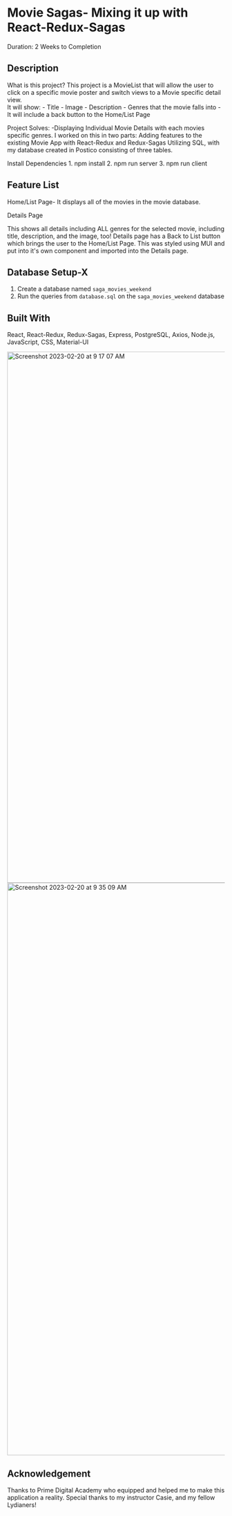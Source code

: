 # Movie Sagas- Mixing it up with React-Redux-Sagas

Duration: 2 Weeks to Completion

## Description

What is this project?
This project is a MovieList that will allow the user to click on a specific movie poster and switch views to a Movie specific detail view.  
It will show:
    - Title
    - Image
    - Description
    - Genres that the movie falls into
    - It will include a back button to the Home/List Page



Project Solves:
    -Displaying Individual Movie Details with each movies specific genres. I worked on this in two parts: 
        Adding features to the existing Movie App with React-Redux and Redux-Sagas
        Utilizing SQL, with my database created in Postico consisting of three tables.
       
Install Dependencies
    1. npm install
    2. npm run server
    3. npm run client

## Feature List

Home/List Page- It displays all of the movies in the movie database.

Details Page

This shows all details including ALL genres for the selected movie, including title, description, and the image, too!
Details page has a Back to List button which brings the user to the Home/List Page.  This was styled using MUI and put into it's own component and imported into the Details page.


## Database Setup-X

1. Create a database named `saga_movies_weekend`
2. Run the queries from `database.sql` on the `saga_movies_weekend` database

## Built With

React, React-Redux, Redux-Sagas, Express, PostgreSQL, Axios, Node.js, JavaScript, CSS, Material-UI


<img width="1228" alt="Screenshot 2023-02-20 at 9 17 07 AM" src="https://user-images.githubusercontent.com/106710145/220153306-fc606d7e-a0da-4665-adb1-da91c0ad6b3b.png">


<img width="1324" alt="Screenshot 2023-02-20 at 9 35 09 AM" src="https://user-images.githubusercontent.com/106710145/220153401-a0e6eed8-ac80-4dd2-bdfe-04be3fb2cd2c.png">


## Acknowledgement
Thanks to Prime Digital Academy who equipped and helped me to make this application a reality. Special thanks to my instructor Casie, and my fellow Lydianers!

